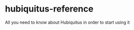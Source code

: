 hubiquitus-reference
====================

All you need to know about Hubiquitus in order to start using it